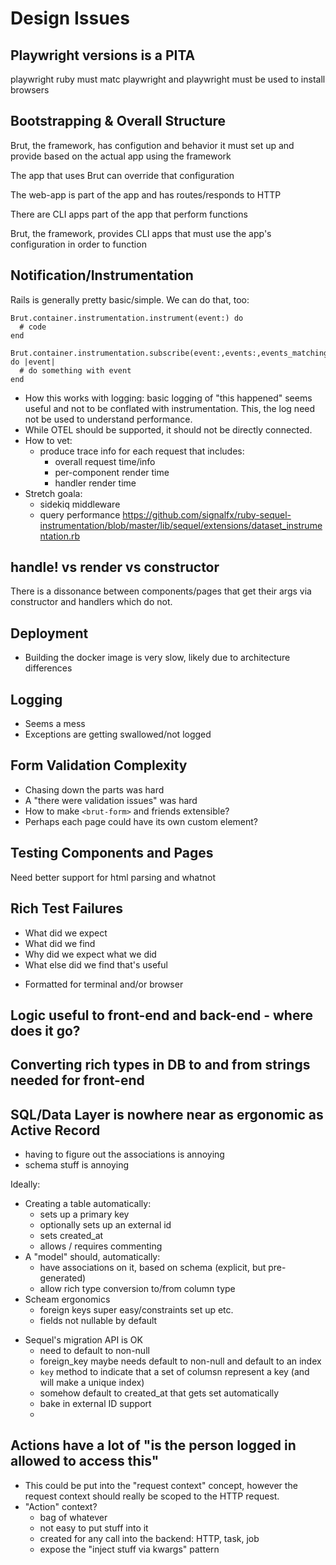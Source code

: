 # Design Issues

## Playwright versions is a PITA

playwright ruby must matc playwright and playwright must be used to install browsers

## Bootstrapping & Overall Structure

Brut, the framework, has configution and behavior it must set up and provide based on the actual app using the framework

The app that uses Brut can override that configuration

The web-app is part of the app and has routes/responds to HTTP

There are CLI apps part of the app that perform functions

Brut, the framework, provides CLI apps that must use the app's configuration in order to function


## Notification/Instrumentation

Rails is generally pretty basic/simple.  We can do that, too:

```
Brut.container.instrumentation.instrument(event:) do
  # code
end

Brut.container.instrumentation.subscribe(event:,events:,events_matching:) do |event|
  # do something with event
end
```

* How this works with logging: basic logging of "this happened" seems useful and not to be conflated with instrumentation.  This, the
log need not be used to understand performance.
* While OTEL should be supported, it should not be directly connected.
* How to vet:
  - produce trace info for each request that includes:
    + overall request time/info
    + per-component render time
    + handler render time
* Stretch goala:
  - sidekiq middleware
  - query performance https://github.com/signalfx/ruby-sequel-instrumentation/blob/master/lib/sequel/extensions/dataset_instrumentation.rb

## handle! vs render vs constructor

There is a dissonance between components/pages that get their args via constructor and handlers which do not.


## Deployment 

* Building the docker image is very slow, likely due to architecture differences

## Logging

* Seems a mess
* Exceptions are getting swallowed/not logged

## Form Validation Complexity

* Chasing down the parts was hard
* A "there were validation issues" was hard
* How to make `<brut-form>` and friends extensible?
* Perhaps each page could have its own custom element?

## Testing Components and Pages

Need better support for html parsing and whatnot

## Rich Test Failures

* What did we expect
* What did we find
* Why did we expect what we did
* What else did we find that's useful

- Formatted for terminal and/or browser

## Logic useful to front-end and back-end - where does it go?

## Converting rich types in DB to and from strings needed for front-end

## SQL/Data Layer is nowhere near as ergonomic as Active Record

* having to figure out the associations is annoying
* schema stuff is annoying

Ideally:

- Creating a table automatically:
  - sets up a primary key
  - optionally sets up an external id
  - sets created\_at
  - allows / requires commenting
- A "model" should, automatically:
  - have associations on it, based on schema (explicit, but pre-generated)
  - allow rich type conversion to/from column type
- Scheam ergonomics
  - foreign keys super easy/constraints set up etc.
  - fields not nullable by default

* Sequel's migration API is OK
  - need to default to non-null
  - foreign\_key maybe needs default to non-null and default to an index
  - `key` method to indicate that a set of columsn represent a key (and will make a unique index)
  - somehow default to created\_at that gets set automatically
  - bake in external ID support
  - 

## Actions have a lot of "is the person logged in allowed to access this"

* This could be put into the "request context" concept, however the request context should really be scoped to the HTTP request.
* "Action" context?
    - bag of whatever
    - not easy to put stuff into it
    - created for any call into the backend: HTTP, task, job
    - expose the "inject stuff via kwargs" pattern




